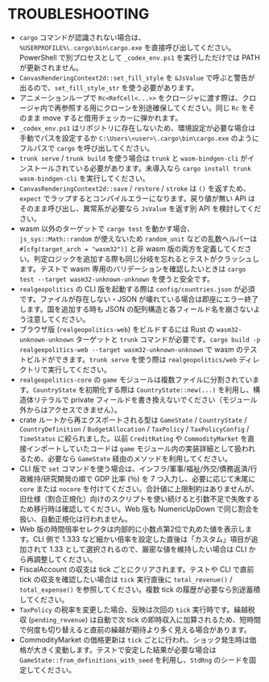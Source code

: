 # TROUBLESHOOTING

- `cargo` コマンドが認識されない場合は、`%USERPROFILE%\.cargo\bin\cargo.exe` を直接呼び出してください。PowerShell で別プロセスとして `_codex_env.ps1` を実行しただけでは PATH が更新されません。
- `CanvasRenderingContext2d::set_fill_style` を `&JsValue` で呼ぶと警告が出るので、`set_fill_style_str` を使う必要があります。
- アニメーションループで `Rc<RefCell<...>>` をクロージャに渡す際は、クロージャ内で再参照する用にクローンを別途確保してください。同じ `Rc` をそのまま move すると借用チェッカーに弾かれます。
- `_codex_env.ps1` はリポジトリに存在しないため、環境設定が必要な場合は手動でパスを設定するか `C:\Users\<user>\.cargo\bin\cargo.exe` のようにフルパスで `cargo` を呼び出してください。
- `trunk serve` / `trunk build` を使う場合は `trunk` と `wasm-bindgen-cli` がインストールされている必要があります。未導入なら `cargo install trunk wasm-bindgen-cli` を実行してください。
- `CanvasRenderingContext2d::save` / `restore` / `stroke` は `()` を返すため、`expect` でラップするとコンパイルエラーになります。戻り値が無い API はそのまま呼び出し、異常系が必要なら `JsValue` を返す別 API を検討してください。
- wasm 以外のターゲットで `cargo test` を動かす場合、`js_sys::Math::random` が使えないため `random_unit` などの乱数ヘルパーは `#[cfg(target_arch = "wasm32")]` と非 wasm 版の両方を定義してください。判定ロジックを追加する際も同じ分岐を忘れるとテストがクラッシュします。テストで wasm 専用のバリデーションを確認したいときは `cargo test --target wasm32-unknown-unknown` を使うと安全です。
- `realgeopolitics` の CLI 版を起動する際は `config/countries.json` が必須です。ファイルが存在しない・JSON が壊れている場合は即座にエラー終了します。国を追加する時も JSON の配列構造と各フィールド名を崩さないよう注意してください。
- ブラウザ版 (`realgeopolitics-web`) をビルドするには Rust の `wasm32-unknown-unknown` ターゲットと `trunk` コマンドが必要です。`cargo build -p realgeopolitics-web --target wasm32-unknown-unknown` で wasm のテストビルドができます。`trunk serve` を使う際は `realgeopolitics/web` ディレクトリで実行してください。
- `realgeopolitics-core` の `game` モジュールは複数ファイルに分割されています。`CountryState` を初期化する際は `CountryState::new(...)` を利用し、構造体リテラルで private フィールドを書き換えないでください（モジュール外からはアクセスできません）。
- crate ルートから再エクスポートされる型は `GameState` / `CountryState` / `CountryDefinition` / `BudgetAllocation` / `TaxPolicy` / `TaxPolicyConfig` / `TimeStatus` に絞られました。以前 `CreditRating` や `CommodityMarket` を直接インポートしていたコードは `game` モジュール内の実装詳細として扱われるため、必要なら `GameState` 経由のメソッドを利用してください。
- CLI 版で `set` コマンドを使う場合は、インフラ/軍事/福祉/外交/債務返済/行政維持/研究開発の順で GDP 比率 (％) を 7 つ入力し、必要に応じて末尾に `core` または `nocore` を付けてください。合計値に上限制約はありませんが、旧仕様（割合正規化）向けのスクリプトを使い続けると引数不足で失敗するため移行時は確認してください。Web 版も NumericUpDown で同じ割合を扱い、自動正規化は行われません。
- Web 版の時間倍率セレクタは内部的に小数点第2位で丸めた値を表示します。CLI 側で 1.333 など細かい倍率を設定した直後は「カスタム」項目が追加されて 1.33 として選択されるので、厳密な値を維持したい場合は CLI から再調整してください。
- FiscalAccount の収支は tick ごとにクリアされます。テストや CLI で直前 tick の収支を確認したい場合は `tick` 実行直後に `total_revenue()` / `total_expense()` を参照してください。複数 tick の履歴が必要なら別途蓄積してください。
- `TaxPolicy` の税率を変更した場合、反映は次回の `tick` 実行時です。繰越税収 (`pending_revenue`) は自動で次 tick の即時収入に加算されるため、短時間で何度も切り替えると直前の繰越が期待より多く見える場合があります。
- CommodityMarket の価格更新は `tick` ごとに行われ、ショック発生時は価格が大きく変動します。テストで安定した結果が必要な場合は `GameState::from_definitions_with_seed` を利用し、`StdRng` のシードを固定してください。
